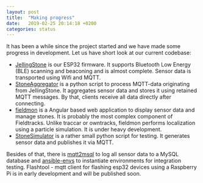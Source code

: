 ```yaml
---
layout: post
title:  "Making progress"
date:   2019-02-25 20:14:18 +0200
categories: status
---
```

It has been a while since the project started and we have made some progress in development. Let us have short look at our current codebase:

- [JellingStone](https://github.com/FieldTracks/JellingStone) is our ESP32 firmware. It supports Bluetooth Low Energy (BLE) scanning and beaconing and is almost complete.
Sensor data is transported using Wifi and MQTT.
- [StoneAggregator](https://github.com/FieldTracks/StoneAggregator) is a python script to process MQTT-data originating from JellingStone. It aggregates sensor data and stores it using retained MQTT messages. By that, clients receive all data directly after connecting.
- [fieldmon](https://github.com/FieldTracks/fieldmon) is a Angular based web application to display sensor data and manage stones. It is probably the most complex component of Fieldtracks. Unlike traccar or owntracks, fieldmon performs localization using a particle simulation. It is under heavy development.
- [StoneSimulator](https://github.com/FieldTracks/StoneSimulator) is a rather small python script for testing. It generates sensor data and publishes it via MQTT.

Besides of that, there is [mqtt2msql](https://github.com/FieldTracks/mqtt2sql) to log all sensor data to a MySQL database and [ansible-envs](https://github.com/FieldTracks/ansible-envs) to instantiate environments for integration testing. Flashtool - mqtt client for flashing esp32 devices using a Raspberry Pi is in early development and will be published soon.
